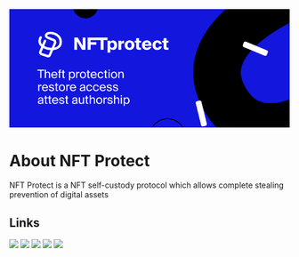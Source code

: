 <img src="https://github.com/NFT-Protect/.github/raw/main/profile/git-thumbnail.png" width="1200">

# About NFT Protect 

NFT Protect is a NFT self-custody protocol which allows complete stealing prevention of digital assets

## Links

[![](https://img.shields.io/badge/Medium-12100E?style=for-the-badge&logo=medium&logoColor=white)](https://go.nftprotect.app/medium)
[![](https://img.shields.io/badge/LinkedIn-0077B5?style=for-the-badge&logo=medium&logoColor=white)](https://go.nftprotect.app/linkedin)
[![](https://img.shields.io/badge/Discord-7289DA?style=for-the-badge&logo=medium&logoColor=white)](https://go.nftprotect.app/discord)
[![](https://img.shields.io/badge/Facebook-1877F2?style=for-the-badge&logo=medium&logoColor=white)](https://go.nftprotect.app/facebook)
[![](https://img.shields.io/badge/Twitter-1DA1F2?style=for-the-badge&logo=medium&logoColor=white)](https://go.nftprotect.app/twitter)
